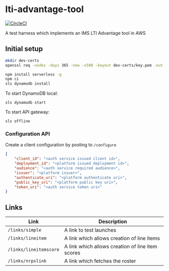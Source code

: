 # lti-advantage-tool

[![CircleCI](https://circleci.com/gh/khorwood/lti-advantage-tool-serverless.svg?style=svg)](https://circleci.com/gh/khorwood/lti-advantage-tool-serverless)

A test harness which implements an IMS LTI Advantage tool in AWS

## Initial setup

```sh
mkdir dev-certs
openssl req -nodes -days 365 -new -x509 -keyout dev-certs/key.pem -out dev-certs/cert.pem

npm install serverless -g
npm ci
sls dynamodb install
```

To start DynamoDB local:

`sls dynamodb start`

To start API gateway:

`sls offline`

### Configuration API

Create a client configuration by posting to `/configure`

```json
{
    "client_id": "<auth service issued client id>",
    "deployment_id": "<platform issued deployment id>",
    "audience": "<auth service required audience>",
    "issuer": "<platform issuer>",
    "authenticate_uri": "<platform authenticate uri>",
    "public_key_uri": "<platform public key uri>",
    "token_uri": "<auth service token uri>"
}
```

## Links

| Link | Description |
| -- | -- |
| `/links/simple` | A link to test launches |
| `/links/lineitem` | A link which allows creation of line items |
| `/links/lineitemscore` | A link which allows creation of line item scores |
| `/links/nrpslink` | A link which fetches the roster |
